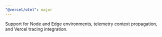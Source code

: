 ```yaml
---
"@vercel/otel": major
---
```


Support for Node and Edge environments, telemetry context propagation, and Vercel tracing integration.

